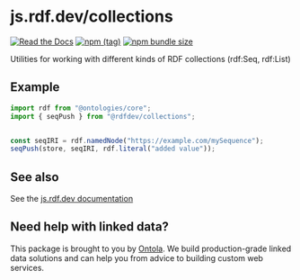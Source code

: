 # js.rdf.dev/collections
[![Read the Docs](https://img.shields.io/readthedocs/pip.svg)](https://js.rdf.dev/collections)
[![npm (tag)](https://img.shields.io/npm/v/@rdfdev/collections)](https://npmjs.com/package/@rdfdev/collections)
[![npm bundle size](https://img.shields.io/bundlephobia/minzip/@rdfdev/collections)](https://bundlephobia.com/result?p=@rdfdev/collections)

Utilities for working with different kinds of RDF collections (rdf:Seq, rdf:List)

## Example
```typescript
import rdf from "@ontologies/core";
import { seqPush } from "@rdfdev/collections"; 


const seqIRI = rdf.namedNode("https://example.com/mySequence");
seqPush(store, seqIRI, rdf.literal("added value"));
```

## See also
See the [js.rdf.dev documentation](https://js.rdf.dev)

## Need help with linked data?

This package is brought to you by [Ontola](https://ontola.io). We build production-grade linked data
solutions and can help you from advice to building custom web services.
